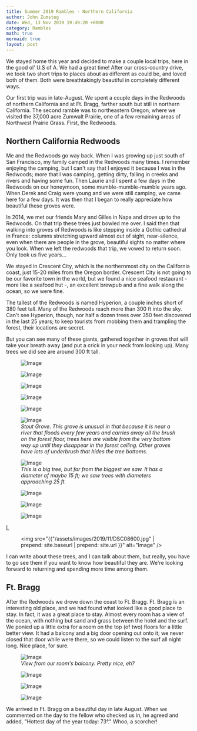 ```yaml
---
title: Summer 2019 Rambles - Northern California
author: John Zumsteg
date: Wed, 13 Nov 2019 19:49:20 +0000
category: Rambles
math: true
mermaid: true
layout: post
---
```

We stayed home this year and decided to make a couple local trips, here in the good ol' U.S of A. We had a great time! After our cross-country drive, we took two short trips to places about as different as could be, and loved both of them. Both were breathtakingly beautiful in completely different ways.

Our first trip was in late-August. We spent a couple days in the Redwoods of northern California and at Ft. Bragg, farther south but still in northern California. The second ramble was to northeastern Oregon, where we visited the 37,000 acre Zumwalt Prairie, one of a few remaining areas of Northwest Prairie Grass. First, the Redwoods.
<h2>Northern California Redwoods</h2>
Me and the Redwoods go way back. When I was growing up just south of San Francisco, my family camped in the Redwoods many times. I remember enjoying the camping, but I can't say that I enjoyed it because I was in the Redwoods; more that I was camping, getting dirty, falling in creeks and rivers and having some fun. Then Laurie and I spent a few days in the Redwoods on our honeymoon, some mumble-mumble-mumble years ago. When Derek and Craig were young and we were still camping, we came here for a few days. It was then that I began to really appreciate how beautiful these groves were.

In 2014, we met our friends Mary and Gilles in Napa and drove up to the Redwoods. On that trip these trees just bowled me over. I said then that walking into groves of Redwoods is like stepping inside a Gothic cathedral in France: columns stretching upward almost out of sight, near-silence, even when there are people in the grove, beautiful sights no matter where you look. When we left the redwoods that trip, we vowed to return soon. Only took us five years...

We stayed in Crescent City, which is the northernmost city on the California coast, just 15-20 miles from the Oregon border. Crescent City is not going to be our favorite town in the world, but we found a nice seafood restaurant - more like a seafood hut -, an excellent brewpub and a fine walk along the ocean, so we were fine.

The tallest of the Redwoods is named Hyperion, a couple inches short of 380 feet tall. Many of the Redwoods reach more than 300 ft into the sky. Can't see Hyperion, though, nor half a dozen trees over 350 feet discovered in the last 25 years; to keep tourists from mobbing them and trampling the forest, their locations are secret.

But you can see many of these giants, gathered together in groves that will take your breath away (and put a crick in your neck from looking up). Many trees we did see are around 300 ft tall.

<figure class = "landscape">
	<img src="{{"/assets/images/2019/11/DSC08653.jpg" | prepend: site.baseurl | prepend: site.url }}" alt="Image" />
	<figcaption></figcaption>
</figure>

 <figure class = "landscape">
	<img src="{{"/assets/images/2019/11/DSC08639.jpg" | prepend: site.baseurl | prepend: site.url }}" alt="Image" />
	<figcaption></figcaption>
</figure>

 <figure class = "portrait">
	<img src="{{"/assets/images/2019/11/DSC08633.jpg" | prepend: site.baseurl | prepend: site.url }}" alt="Image" />
	<figcaption></figcaption>
</figure>

 <figure class = "portrait">
	<img src="{{"/assets/images/2019/11/DSC08631.jpg" | prepend: site.baseurl | prepend: site.url }}" alt="Image" />
	<figcaption></figcaption>
</figure>

 <figure class = "landscape">
	<img src="{{"/assets/images/2019/11/DSC08630.jpg" | prepend: site.baseurl | prepend: site.url }}" alt="Image" />
	<figcaption></figcaption>
</figure>



<figure class = "portrait">
	<img src="{{"/assets/images/2019/11/DSC08625.jpg" | prepend: site.baseurl | prepend: site.url }}" alt="Image" />
	<figcaption><em>Stout Grove. This grove is unusual in that because it is near a river that floods every few years and carries away all the brush on the forest floor, trees here are visible from the very bottom way up until they disappear in the forest ceiling. Other groves have lots of underbrush that hides the tree bottoms.</em></figcaption>
</figure>



<figure class = "portrait">
	<img src="{{"/assets/images/2019/11/DSC08624.jpg" | prepend: site.baseurl | prepend: site.url }}" alt="Image" />
	<figcaption><em>This is a big tree, but far from the biggest we saw. It has a diameter of maybe 15 ft; we saw trees with diameters approaching 25 ft.</em></figcaption>
</figure>



<figure class = "portrait">
	<img src="{{"/assets/images/2019/11/DSC08617.jpg" | prepend: site.baseurl | prepend: site.url }}" alt="Image" />
	<figcaption></figcaption>
</figure>

 <figure class = "portrait">
	<img src="{{"/assets/images/2019/11/DSC08607.jpg" | prepend: site.baseurl | prepend: site.url }}" alt="Image" />
	<figcaption></figcaption>
</figure>

 <figure class = "portrait">
	<img src="{{"/assets/images/2019/11/DSC08605.jpg" | prepend: site.baseurl | prepend: site.url }}" alt="Image" />
	<figcaption></figcaption>
</figure>

 <a href="http://zumsteg.us/?attachment_id=6185" rel="attachment wp-att-6185">I </a><figure class = "portrait">
	<img src="{{"/assets/images/2019/11/DSC08600.jpg" | prepend: site.baseurl | prepend: site.url }}" alt="Image" />
	<figcaption></figcaption>
</figure>


I can write about these trees, and I can talk about them, but really, you have to go see them if you want to know how beautiful they are. We're looking forward to returning and spending more time among them.
<h2>Ft. Bragg</h2>
After the Redwoods we drove down the coast to Ft. Bragg. Ft. Bragg is an interesting old place, and we had found what looked like a good place to stay. In fact, it was a great place to stay. Almost every room has a view of the ocean, with nothing but sand and grass between the hotel and the surf. We ponied up a little extra for a room on the top (of two) floors for a little better view. It had a balcony and a big door opening out onto it; we never closed that door while were there, so we could listen to the surf all night long. Nice place, for sure.

<figure class = "landscape">
	<img src="{{"/assets/images/2019/11/DSC08683-1.jpg" | prepend: site.baseurl | prepend: site.url }}" alt="Image" />
	<figcaption><em>View from our room's balcony. Pretty nice, eh?</em></figcaption>
</figure>



<figure class = "landscape">
	<img src="{{"/assets/images/2019/11/DSC08685.jpg" | prepend: site.baseurl | prepend: site.url }}" alt="Image" />
	<figcaption></figcaption>
</figure>

 <figure class = "landscape">
	<img src="{{"/assets/images/2019/11/DSC08689.jpg" | prepend: site.baseurl | prepend: site.url }}" alt="Image" />
	<figcaption></figcaption>
</figure>

 <figure class = "landscape">
	<img src="{{"/assets/images/2019/11/DSC08691.jpg" | prepend: site.baseurl | prepend: site.url }}" alt="Image" />
	<figcaption></figcaption>
</figure>


We arrived in Ft. Bragg on a beautiful day in late August. When we commented on the day to the fellow who checked us in, he agreed and added, "Hottest day of the year today: 73°." Whoo, a scorcher!
